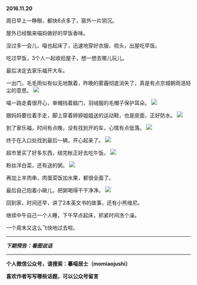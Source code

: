 **2016.11.20**

周日早上一睁眼，都快8点多了，窗外一片阴沉。

屋外已经飘来喵妈做好的早饭香味。

没过多一会儿，喵也起床了，迅速地穿好衣服、梳头，出屋吃早饭。

吃过早饭，3个人一起收拾屋子，想一想去哪儿玩儿。

最后决定去家乐福开大车。

一出门，毛毛雨似有似无地飘着，昨晚的雾霾彻底消失了，真是有点京城朝雨浥轻尘的意思。
![](http://upload-images.jianshu.io/upload_images/51001-b5ed28c942b220b2.jpg?imageMogr2/auto-orient/strip%7CimageView2/2/w/1240)

喵一路走着很开心，单帽挡着脑门，羽绒服的毛帽子保护耳朵。
![](http://upload-images.jianshu.io/upload_images/51001-4daed191f2dcd047.jpg?imageMogr2/auto-orient/strip%7CimageView2/2/w/1240)

跟妈妈要拉着手走，脚上穿着婷婷姐姐送的运动鞋，也是皮面，正好防水。
![](http://upload-images.jianshu.io/upload_images/51001-b88c08ca5b1add75.jpg?imageMogr2/auto-orient/strip%7CimageView2/2/w/1240)

到了家乐福，时间有点晚，没有找到开的车，心情有点低落。
![](http://upload-images.jianshu.io/upload_images/51001-7ec31f9011202e78.jpg?imageMogr2/auto-orient/strip%7CimageView2/2/w/1240)

终于在入口处找到最后一辆，开心起来了。
![](http://upload-images.jianshu.io/upload_images/51001-6c58012c620b7498.jpg?imageMogr2/auto-orient/strip%7CimageView2/2/w/1240)

超市里买了好多东西，结完帐正好去吃午饭。
![](http://upload-images.jianshu.io/upload_images/51001-2daf87fceed15034.jpg?imageMogr2/auto-orient/strip%7CimageView2/2/w/1240)

粉丝洋白菜，还有送的粥。
![](http://upload-images.jianshu.io/upload_images/51001-77c45f4a7df9261a.jpg?imageMogr2/auto-orient/strip%7CimageView2/2/w/1240)

再加上羊肉串，肉蛋菜饭加水果，都很全面了。

最后自己抱着小碗儿，把粥喝得干干净净。
![](http://upload-images.jianshu.io/upload_images/51001-ba15ef9bdce7607d.jpg?imageMogr2/auto-orient/strip%7CimageView2/2/w/1240)

回到家，时间还早，讲了2本英文书的故事，还有小熊维尼。

继续中午自己一个人睡，下午早点起床，抓紧时间洗个澡。

一个周末又这么飞快地过去啦。


***

***下期预告：看图说话***

***

**个人微信公众号，请搜索：摹喵居士（momiaojushi）**

**喜欢作者写写哪些话题，可以公众号留言**